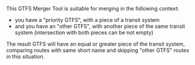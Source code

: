  This GTFS Merger Tool is suitable for merging in the following context:
 - you have a "priority GTFS", with a piece of a transit system
 - and you have an "other GTFS", with another piece of the same transit system (intersection with both pieces can be not empty)

 The result GTFS will have an equal or greater piece of the transit system, comparing routes with same short name and skipping "other GTFS" routes in this situation.
